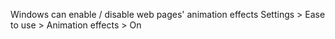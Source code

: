 Windows can enable / disable web pages' animation effects
Settings > Ease to use > Animation effects > On